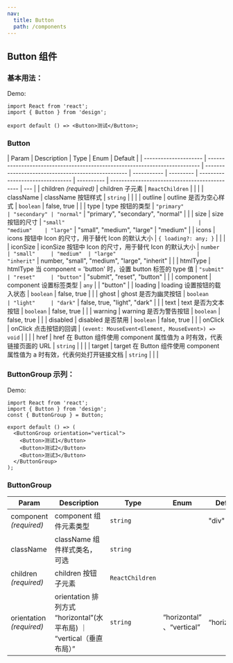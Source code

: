 ```yaml
---
nav:
  title: Button
  path: /components
---
```


## Button 组件

### 基本用法：

Demo:

```tsx
import React from 'react';
import { Button } from 'design';

export default () => <Button>测试</Button>;
```

### Button

| Param                 | Description                                                                 | Type                                               | Enum        | Default   |
| --------------------- | --------------------------------------------------------------------------- | -------------------------------------------------- | ----------- | --------- | -------------------------------- | ---------- | --------------------------------------------- | --- |
| children _(required)_ | children 子元素                                                             | `ReactChildren`                                    |             |           |
| className             | className 按钮样式                                                          | `string`                                           |             |           |
| outline               | outline 是否为空心样式                                                      | `boolean`                                          | false, true |           |
| type                  | type 按钮的类型                                                             | `"primary"                                         | "secondary" | "normal"` | "primary", "secondary", "normal" |            |
| size                  | size 按钮的尺寸                                                             | `"small"                                           | "medium"    | "large"`  | "small", "medium", "large"       | "medium"   |
| icons                 | icons 按钮中 Icon 的尺寸，用于替代 Icon 的默认大小                          | `{ loading?: any; }`                               |             |           |
| iconSize              | iconSize 按钮中 Icon 的尺寸，用于替代 Icon 的默认大小                       | `number                                            | "small"     | "medium"  | "large"                          | "inherit"` | number, "small", "medium", "large", "inherit" |     |
| htmlType              | htmlType 当 component = 'button' 时，设置 button 标签的 type 值             | `"submit"                                          | "reset"     | "button"` | "submit", "reset", "button"      |            |
| component             | component 设置标签类型                                                      | `any`                                              |             | "button"  |
| loading               | loading 设置按钮的载入状态                                                  | `boolean`                                          | false, true |           |
| ghost                 | ghost 是否为幽灵按钮                                                        | `boolean                                           | "light"     | "dark"`   | false, true, "light", "dark"     |            |
| text                  | text 是否为文本按钮                                                         | `boolean`                                          | false, true |           |
| warning               | warning 是否为警告按钮                                                      | `boolean`                                          | false, true |           |
| disabled              | disabled 是否禁用                                                           | `boolean`                                          | false, true |           |
| onClick               | onClick 点击按钮的回调                                                      | `(event: MouseEvent<Element, MouseEvent>) => void` |             |           |
| href                  | href 在 Button 组件使用 component 属性值为 a 时有效，代表链接页面的 URL     | `string`                                           |             |           |
| target                | target 在 Button 组件使用 component 属性值为 a 时有效，代表何处打开链接文档 | `string`                                           |             |           |

### ButtonGroup 示列：

Demo:

```tsx
import React from 'react';
import { Button } from 'design';
const { ButtonGroup } = Button;

export default () => (
  <ButtonGroup orientation="vertical">
    <Button>测试1</Button>
    <Button>测试2</Button>
    <Button>测试3</Button>
  </ButtonGroup>
);
```

### ButtonGroup

| Param                    | Description                                                           | Type            | Enum                      | Default      |
| ------------------------ | --------------------------------------------------------------------- | --------------- | ------------------------- | ------------ |
| component _(required)_   | component 组件元素类型                                                | `string`        |                           | "div"        |
| className                | className 组件样式类名，可选                                          | `string`        |                           |              |
| children _(required)_    | children 按钮子元素                                                   | `ReactChildren` |                           |              |
| orientation _(required)_ | orientation 排列方式 “horizontal”(水平布局) ｜ “vertical（垂直布局）” | `string`        | “horizontal” 、“vertical” | “horizontal” |
